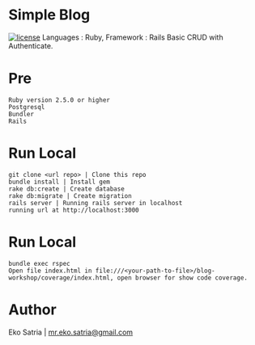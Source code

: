 # Simple Blog
 [![license](https://img.shields.io/github/license/mashape/apistatus.svg)]() 
Languages : Ruby, Framework : Rails
Basic CRUD with Authenticate.  

# Pre
    Ruby version 2.5.0 or higher
    Postgresql
    Bundler
    Rails

# Run Local
  
    git clone <url repo> | Clone this repo
    bundle install | Install gem
    rake db:create | Create database
    rake db:migrate | Create migration
    rails server | Running rails server in localhost
    running url at http://localhost:3000

# Run Local
  
  
    bundle exec rspec
    Open file index.html in file:///<your-path-to-file>/blog-workshop/coverage/index.html, open browser for show code coverage.


# Author
Eko Satria | mr.eko.satria@gmail.com